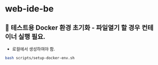 # web-ide-be

## 🐳 테스트용 Docker 환경 초기화 - 파일열기 할 경우 컨테이너 실행 필요.
- 로컬에서 생성하여야 함.
```bash
bash scripts/setup-docker-env.sh
```
